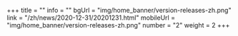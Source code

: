 +++
title = ""
info = ""
bgUrl = "img/home_banner/version-releases-zh.png"
link = "/zh/news/2020-12-31/20201231.html"
mobileUrl = "img/home_banner/version-releases-zh.png"
number = "2"
weight =  2
+++